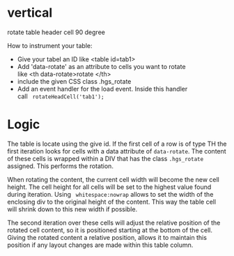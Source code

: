 vertical
========

rotate table header cell 90 degree 

How to instrument your table:
<ul>
<li>Give your tabel an ID like &lt;table id=tab1>
<li>Add 'data-rotate' as an attribute to cells you want to rotate<br>
like &lt;th data-rotate>rotate &lt;/th>
<li>include the given CSS class .hgs_rotate
<li> Add an event handler for the load event. Inside this handler<br>
call  <code> rotateHeadCell('tab1');  </code>
</ul>

Logic
=====

The table is locate using the give id.
If the first cell of a row is of type TH the first 
iteration looks for cells with a data attribute of <code>data-rotate</code>.
The content of these cells is wrapped within a DIV that has the
class <code>.hgs_rotate</code> assigned. This performs the rotation.
<p>
When rotating the content, the current cell width will become the new cell height.
The cell height for all cells will be set to the highest value found during iteration.
Using <code> whitespace:nowrap</code> allows to set the width of the enclosing div to the
original height of the content. This way the table cell will shrink down to this new width
if possible.
<p>
The second iteration over these cells will adjust the relative position of the
rotated cell content, so it is positioned starting at the bottom of the cell.
Giving the rotated content a relative position, allows it to maintain this position
if any layout changes are made within this table column.    
